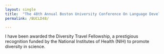 ```yaml
---
layout: single
title:  "The 48th Annual Boston University Conference On Language Development"
permalink: /BUCLD48/

---
```


I have been awarded the Diversity Travel Fellowship, a prestigious recognition funded by the National Institutes of Health (NIH) to promote diversity in science. 